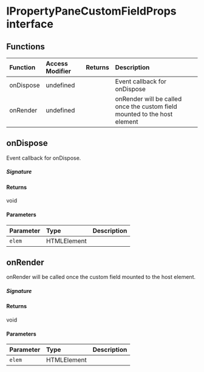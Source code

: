 # IPropertyPaneCustomFieldProps interface














## Functions

| Function	   | Access Modifier | Returns	| Description|
|:-------------|:----|:-------|:-----------|
|onDispose      | undefined | | Event callback for onDispose |
|onRender      | undefined | | onRender will be called once the custom field mounted to the host element |


## onDispose

Event callback for onDispose.

##### Signature

#### Returns
void

#### Parameters


| Parameter	   | Type    | Description |
|:-------------|:---------------|:------------|
| `elem`    | HTMLElement |  |


## onRender

onRender will be called once the custom field mounted to the host element.

##### Signature

#### Returns
void

#### Parameters


| Parameter	   | Type    | Description |
|:-------------|:---------------|:------------|
| `elem`    | HTMLElement |  |

